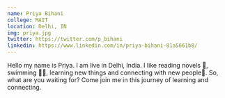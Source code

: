 ```yaml
---
name: Priya Bihani
college: MAIT
location: Delhi, IN
img: priya.jpg
twitter: https://twitter.com/p_bihani
linkedin: https://www.linkedin.com/in/priya-bihani-81a5661b8/
---
```


Hello my name is Priya. I am live in Delhi, India. I like reading novels 📖, swimming 🏊‍♀️, learning new things and connecting with new people🤼. So, what are you waiting for? Come join me in this journey of learning and connecting.
